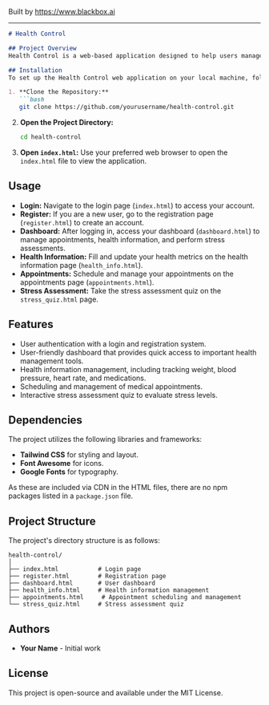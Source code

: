 
Built by https://www.blackbox.ai

---

```markdown
# Health Control

## Project Overview
Health Control is a web-based application designed to help users manage their health journeys. The platform allows users to track medical appointments, monitor stress levels, and manage health documents effectively. The application features a user-friendly interface built with modern web technologies, providing essential tools for health management.

## Installation
To set up the Health Control web application on your local machine, follow these steps:

1. **Clone the Repository:**
   ```bash
   git clone https://github.com/yourusername/health-control.git
   ```

2. **Open the Project Directory:**
   ```bash
   cd health-control
   ```

3. **Open `index.html`:**
   Use your preferred web browser to open the `index.html` file to view the application.

## Usage
- **Login:** Navigate to the login page (`index.html`) to access your account.
- **Register:** If you are a new user, go to the registration page (`register.html`) to create an account.
- **Dashboard:** After logging in, access your dashboard (`dashboard.html`) to manage appointments, health information, and perform stress assessments.
- **Health Information:** Fill and update your health metrics on the health information page (`health_info.html`).
- **Appointments:** Schedule and manage your appointments on the appointments page (`appointments.html`).
- **Stress Assessment:** Take the stress assessment quiz on the `stress_quiz.html` page.

## Features
- User authentication with a login and registration system.
- User-friendly dashboard that provides quick access to important health management tools.
- Health information management, including tracking weight, blood pressure, heart rate, and medications.
- Scheduling and management of medical appointments.
- Interactive stress assessment quiz to evaluate stress levels.

## Dependencies
The project utilizes the following libraries and frameworks:
- **Tailwind CSS** for styling and layout.
- **Font Awesome** for icons.
- **Google Fonts** for typography.

As these are included via CDN in the HTML files, there are no npm packages listed in a `package.json` file.

## Project Structure
The project's directory structure is as follows:

```
health-control/
│
├── index.html           # Login page
├── register.html        # Registration page
├── dashboard.html       # User dashboard
├── health_info.html     # Health information management
├── appointments.html     # Appointment scheduling and management
└── stress_quiz.html     # Stress assessment quiz
```

## Authors
- **Your Name** - Initial work

## License
This project is open-source and available under the MIT License.
```